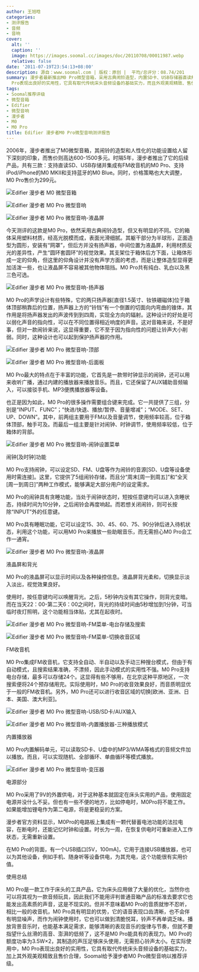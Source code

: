 ```yaml
---
author: 王旭晗
categories:
- 测评报告
- 音频
- 音响
cover:
  alt: ''
  caption: ''
  image: https://images.soomal.cc/images/doc/20110708/00011987.webp
  relative: false
date: '2011-07-19T23:54:13+08:00'
description: 源自：www.soomal.com | 版权：原创 |  平均/总评分：08.74/201
summary: 漫步者最新推出M0 Pro微型音箱，采用古典闹铃造型，内置SD卡、USB存储器直读解码功能，集成FM收音机，可以设定SD、FM作为唤醒铃声，具有贪睡功能。利用液晶屏背光，可实现夜灯照明。在实际使用中，M0
  Pro表现出良好的实用性，它具有取代传统床头音频设备的基础实力，而且外观美观精致、售价合理。
tags:
- Soomal推荐评级
- 微型音箱
- Edifier
- 微型音响
- 漫步者
- M0
- M0 Pro
title: Edifier 漫步者M0 Pro微型音响测评报告
---
```


2006年，漫步者推出了M0微型音箱，其闹铃的造型和人性化的功能设置给人留下深刻的印象，而售价则高达600-1500多元。时隔5年，漫步者推出了它的后续产品，共有三款：支持直读SD、USB存储并集成有FM收音机的M0 Pro、支持iPod/iPhone的M0 MKII和支持蓝牙的M0 Blue。同时，价格策略也大大调整，M0 Pro售价为299元。



![Edifier 漫步者 M0 微型音箱](https://images.soomal.cc/images/doc/20110719/00012223.webp)



![Edifier 漫步者 M0 Pro 微型音响](https://images.soomal.cc/images/doc/20110708/00011986.webp)



![Edifier 漫步者 M0 Pro 微型音响-液晶屏](https://images.soomal.cc/images/doc/20110708/00011996.webp)



今天测评的这款是M0 Pro，依然采用古典闹铃造型，但又有明显的不同。它的箱体采用塑料材质，经高光脱模而成，表面光滑细腻。其躯干部分为半球形，正面造型为圆形，安装有“网罩”，但后方并没有扬声器，中间位置为液晶屏，利用材质反光的差异性，产生“圆环套圆环”的视觉效果。其支架位于箱体后方下面，让箱体形成一定的仰角，但这里的仰角设计并没有声学方面的考虑，而是让整体造型显得更加活泼一些，也让液晶屏不容易被其他物体阻挡。M0 Pro共有纯白、乳白以及黑三色可选。



![Edifier 漫步者 M0 Pro 微型音响-扬声器](https://images.soomal.cc/images/doc/20110708/00011994.webp)



M0 Pro的声学设计有些特殊，它的两只扬声器[直径1.5英寸、钕铁硼磁体]位于箱体顶部稍靠后的位置，扬声器上方的“铃铛”有一个倒置的切面向内弯曲的锥体，其作用是将扬声器发出的声波传到到四周，实现全方向的辐射。这种设计的好处是可以弱化声音的指向性，可以在不同位置得相近响度的声音。这对音箱来说，不是好事，但对一款闹铃来说，这显得重要，它不至于因为指向性的问题让铃声大小削弱。同时，这种设计也可以起到保护扬声器的作用。



![Edifier 漫步者 M0 Pro 微型音响-顶部](https://images.soomal.cc/images/doc/20110708/00011993.webp)



![Edifier 漫步者 M0 Pro 微型音响-后面板](https://images.soomal.cc/images/doc/20110708/00011995.webp)



M0 Pro最大的特点在于丰富的功能，它首先是一款带时钟显示的闹钟，还可以用来收听广播，通过内建的播放器来播放音乐。而且，它还保留了AUX辅助音频输入，可以接驳手机、MP3便携播放器等设备。



也正是因为如此，M0 Pro的很多操作需要组合键来完成。它一共提供了三组，分别是“INPUT、FUNC”；“快进/快退、播放/暂停、音量增减”；“MODE、SET、UP、DOWN”。其中，前两组主要用于FM以及音量调节，使用频率较高，位于箱体顶部，触手可及。而最后一组主要是针对闹钟、时钟调节，使用频率较低，位于箱体的背部。



![Edifier 漫步者 M0 Pro 微型音响-闹钟设置菜单](https://images.soomal.cc/images/doc/20110719/00012218.webp)



闹钟[及时钟]功能



M0 Pro支持闹钟，可以设定SD、FM、U盘等作为闹铃的音源[SD、U盘等设备使用时需连接]。这里，它提供了5组闹铃存储，而且分“周末[周一到周五]”和“全天[周一到周日]”两种工作模式，能够满足大部分用户的设定需求。



M0 Pro的闹钟具有贪睡功能，当处于闹钟状态时，短按任意键均可以进入贪睡状态，持续时间为10分钟，之后闹铃会再度响起。而若想关闭闹铃，则可长按除“INPUT”外的任意键。



M0 Pro具有睡眠功能，它可以设定15、30、45、60、75、90分钟后进入待机状态，利用这个功能，可以用M0 Pro来播放一些助眠音乐，而无需担心M0 Pro会工作一通宵。



![Edifier 漫步者 M0 Pro 微型音响-液晶屏](https://images.soomal.cc/images/doc/20110719/00012217.webp)



液晶屏和背光



M0 Pro的液晶屏可以显示时间以及各种操控信息。液晶屏背光柔和，切换显示淡入淡出，视觉效果良好。



使用时，按任意键均可以唤醒背光。之后，5秒钟内没有其它操作，则背光变暗。而在当天22：00-第二天6：00之间时，背光的持续时间由5秒增加到1分钟，可当临时夜灯照明，这个功能相当体贴，尤其在起夜时。



![Edifier 漫步者 M0 Pro 微型音响-FM菜单-电台存储及搜索](https://images.soomal.cc/images/doc/20110719/00012221.webp)



![Edifier 漫步者 M0 Pro 微型音响-FM菜单-切换收音区域](https://images.soomal.cc/images/doc/20110719/00012222.webp)



FM收音机



M0 Pro集成FM收音机，它支持全自动、半自动以及手动三种搜台模式，但由于有自动模式，且搜索结果准确，不漂频，因此手动模式的实用性不强。M0 Pro支持电台存储，最多可以存储24个。这显得有些不够用，在北京这种平原地区，一次搜索便将24个预存储用完。实际使用时，M0 Pro的收音效果良好，而音质明显优于一般的FM收音机。另外，M0 Pro还可以进行收音区域的切换[欧洲、亚洲、日本、美国、澳大利亚]。



![Edifier 漫步者 M0 Pro 微型音响-USB/SD卡/AUX输入](https://images.soomal.cc/images/doc/20110719/00012220.webp)



![Edifier 漫步者 M0 Pro 微型音响-内置播放器-三种播放模式](https://images.soomal.cc/images/doc/20110719/00012219.webp)



内置播放器



M0 Pro内置解码单元，可以读取SD卡、U盘中的MP3/WMA等格式的音频文件加以播放。而且，可以实现随机、全部循环、单曲循环等模式播放。



![Edifier 漫步者 M0 Pro 微型音响-变压器](https://images.soomal.cc/images/doc/20110708/00011997.webp)



电源部分



M0 Pro采用了9V的外置供电，对于这种基本就固定在床头实用的产品，使用固定电源并没什么不妥。但也有一些不便的地方，比如停电时，M0Pro将不能工作。如果能增加锂电作为第二电源，将是更稳妥的方案。



漫步者官方资料显示，M0Pro的电路板上集成有一颗代替蓄电池功能的法拉电容，在断电时，还能记忆时钟和设置。时长为一周，在恢复供电时可重新进入工作状态，无需重新设置。



在M0 Pro的背面，有一个USB插口[5V，100mA]，它用于连接USB播放器，也可以为其他设备，例如手机、随身听等设备供电，为其充电，这个功能很有实用价值。



使用总结



M0 Pro是一款工作于床头的工具产品，它为床头应用做了大量的优化，当然你也可以将其视为一款音频玩具，因此我们不能用评判普通音箱产品的标准去要求它也能发出高素质的声音，这是不现实的。但并不意味着M0 Pro的音质就惨不忍听，相比一般的收音机，M0 Pro具有明显的优势，它的语音表现口齿清晰，也不会伴有明显噪声，而作为闹钟使用时，它也可以做到清脆悦耳，铃声不再单调乏味。播放背景音乐时，也能基本满足需求，能够清晰的表现音乐的旋律与节奏，但就不要指望什么丝滑的高音、澎湃的低频了，这不是M0 Pro能具有的表现力。M0 Pro的额度功率为3.5W×2，其制造的声压足够床头使用，无需担心铃声太小。在实际使用中，M0 Pro表现出良好的实用性，它具有取代传统床头音频设备的基础实力，加上其外观美观精致且售价合理，Soomal给予漫步者M0 Pro微型音响以推荐评级。